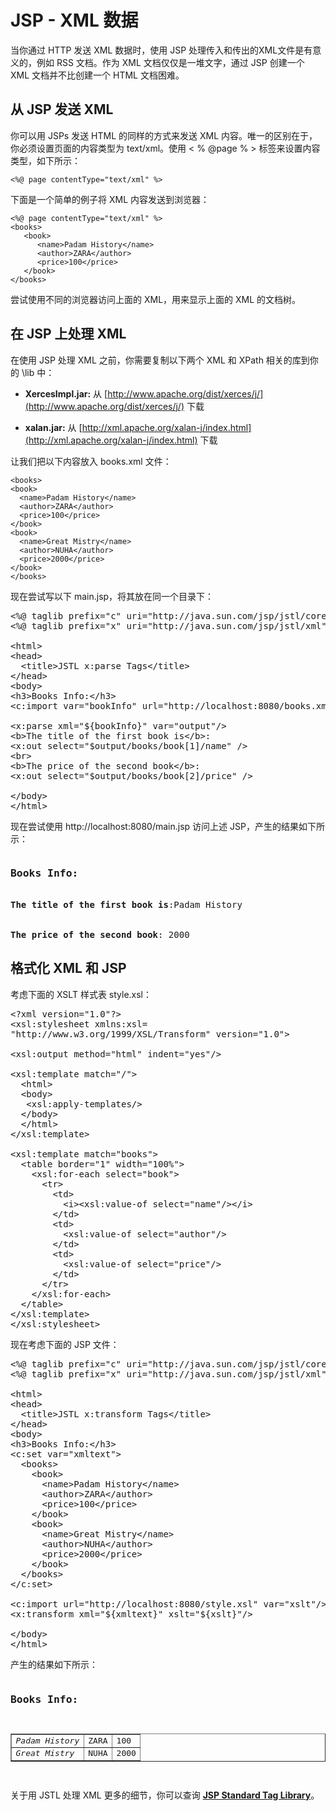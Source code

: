 # JSP - XML 数据 

当你通过 HTTP 发送 XML 数据时，使用 JSP 处理传入和传出的XML文件是有意义的，例如 RSS 文档。作为 XML 文档仅仅是一堆文字，通过 JSP 创建一个 XML 文档并不比创建一个 HTML 文档困难。 

## 从 JSP 发送 XML

你可以用 JSPs 发送 HTML 的同样的方式来发送 XML 内容。唯一的区别在于，你必须设置页面的内容类型为 text/xml。使用 < % @page % > 标签来设置内容类型，如下所示：

``` 
<%@ page contentType="text/xml" %>
```

下面是一个简单的例子将 XML 内容发送到浏览器：

``` 
<%@ page contentType="text/xml" %>
<books>
   <book>
      <name>Padam History</name>
      <author>ZARA</author>
      <price>100</price>
   </book>
</books>
```

尝试使用不同的浏览器访问上面的 XML，用来显示上面的 XML 的文档树。 

## 在 JSP 上处理 XML 
 
在使用 JSP 处理 XML 之前，你需要复制以下两个 XML 和 XPath 相关的库到你的 <Tomcat Installation Directory>\lib 中： 

- **XercesImpl.jar:**  从 [http://www.apache.org/dist/xerces/j/](http://www.apache.org/dist/xerces/j/) 下载

- **xalan.jar:**  从 [http://xml.apache.org/xalan-j/index.html](http://xml.apache.org/xalan-j/index.html) 下载

让我们把以下内容放入 books.xml 文件：

``` 
<books>
<book>
  <name>Padam History</name>
  <author>ZARA</author>
  <price>100</price>
</book>
<book>
  <name>Great Mistry</name>
  <author>NUHA</author>
  <price>2000</price>
</book>
</books>
```

现在尝试写以下 main.jsp，将其放在同一个目录下：

<pre class="prettyprint notranslate tryit">
&lt;%@ taglib prefix="c" uri="http://java.sun.com/jsp/jstl/core" %&gt;
&lt;%@ taglib prefix="x" uri="http://java.sun.com/jsp/jstl/xml" %&gt;
 
&lt;html&gt;
&lt;head&gt;
  &lt;title&gt;JSTL x:parse Tags&lt;/title&gt;
&lt;/head&gt;
&lt;body&gt;
&lt;h3&gt;Books Info:&lt;/h3&gt;
&lt;c:import var="bookInfo" url="http://localhost:8080/books.xml"/&gt;
 
&lt;x:parse xml="${bookInfo}" var="output"/&gt;
&lt;b&gt;The title of the first book is&lt;/b&gt;: 
&lt;x:out select="$output/books/book[1]/name" /&gt;
&lt;br&gt;
&lt;b&gt;The price of the second book&lt;/b&gt;: 
&lt;x:out select="$output/books/book[2]/price" /&gt;
 
&lt;/body&gt;
&lt;/html&gt;
</pre>


现在尝试使用 http://localhost:8080/main.jsp 访问上述 JSP，产生的结果如下所示：

<pre class="result notranslate">
<h3>Books Info:</h3>
<b>The title of the first book is</b>:Padam History
<br/>
<b>The price of the second book</b>: 2000
</pre>


## 格式化 XML 和 JSP 

考虑下面的 XSLT 样式表 style.xsl：

<pre class="prettyprint notranslate">
&lt;?xml version="1.0"?&gt;
&lt;xsl:stylesheet xmlns:xsl=
"http://www.w3.org/1999/XSL/Transform" version="1.0"&gt;
 
&lt;xsl:output method="html" indent="yes"/&gt;
 
&lt;xsl:template match="/"&gt;
  &lt;html&gt;
  &lt;body&gt;
   &lt;xsl:apply-templates/&gt;
  &lt;/body&gt;
  &lt;/html&gt;
&lt;/xsl:template&gt;
 
&lt;xsl:template match="books"&gt;
  &lt;table border="1" width="100%"&gt;
    &lt;xsl:for-each select="book"&gt;
      &lt;tr&gt;
        &lt;td&gt;
          &lt;i&gt;&lt;xsl:value-of select="name"/&gt;&lt;/i&gt;
        &lt;/td&gt;
        &lt;td&gt;
          &lt;xsl:value-of select="author"/&gt;
        &lt;/td&gt;
        &lt;td&gt;
          &lt;xsl:value-of select="price"/&gt;
        &lt;/td&gt;
      &lt;/tr&gt;
    &lt;/xsl:for-each&gt;
  &lt;/table&gt;
&lt;/xsl:template&gt;
&lt;/xsl:stylesheet&gt;
</pre>


现在考虑下面的 JSP 文件：

<pre class="prettyprint notranslate tryit">
&lt;%@ taglib prefix="c" uri="http://java.sun.com/jsp/jstl/core" %&gt;
&lt;%@ taglib prefix="x" uri="http://java.sun.com/jsp/jstl/xml" %&gt;
 
&lt;html&gt;
&lt;head&gt;
  &lt;title&gt;JSTL x:transform Tags&lt;/title&gt;
&lt;/head&gt;
&lt;body&gt;
&lt;h3&gt;Books Info:&lt;/h3&gt;
&lt;c:set var="xmltext"&gt;
  &lt;books&gt;
    &lt;book&gt;
      &lt;name&gt;Padam History&lt;/name&gt;
      &lt;author&gt;ZARA&lt;/author&gt;
      &lt;price&gt;100&lt;/price&gt;
    &lt;/book&gt;
    &lt;book&gt;
      &lt;name&gt;Great Mistry&lt;/name&gt;
      &lt;author&gt;NUHA&lt;/author&gt;
      &lt;price&gt;2000&lt;/price&gt;
    &lt;/book&gt;
  &lt;/books&gt;
&lt;/c:set&gt;
 
&lt;c:import url="http://localhost:8080/style.xsl" var="xslt"/&gt;
&lt;x:transform xml="${xmltext}" xslt="${xslt}"/&gt;
 
&lt;/body&gt;
&lt;/html&gt;
</pre>

产生的结果如下所示：

<pre class="result notranslate">
<h3>Books Info:</h3>
<table width="100%" border="1">
<tr>
<td><i>Padam History</i></td><td>ZARA</td><td>100</td>
</tr>
<tr>
<td><i>Great Mistry</i></td><td>NUHA</td><td>2000</td>
</tr>
</table>
</pre>


关于用 JSTL 处理 XML 更多的细节，你可以查询 [**JSP Standard Tag Library**](standard_tag_library.htm)。
